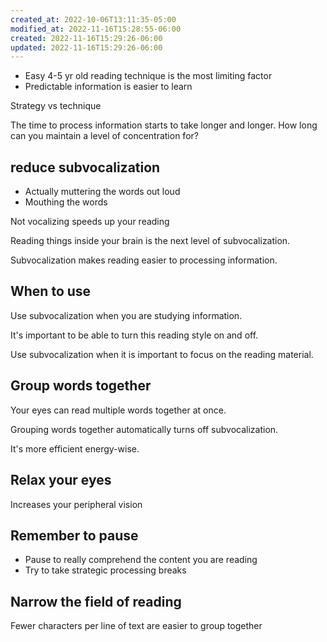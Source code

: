 ```yaml
---
created_at: 2022-10-06T13:11:35-05:00
modified_at: 2022-11-16T15:28:55-06:00
created: 2022-11-16T15:29:26-06:00
updated: 2022-11-16T15:29:26-06:00
---
```


- Easy 4-5 yr old reading technique is the most limiting factor
- Predictable information is easier to learn

Strategy vs technique

The time to process information starts to take longer and longer.
How long can you maintain a level of concentration for?

## reduce subvocalization
- Actually muttering the words out loud
- Mouthing the words

Not vocalizing speeds up your reading

Reading things inside your brain is the next level of subvocalization.

Subvocalization makes reading easier to processing information.

## When to use
Use subvocalization when you are studying information.

It's important to be able to turn this reading style on and off.

Use subvocalization when it is important to focus on the reading material.

## Group words together
Your eyes can read multiple words together at once.

Grouping words together automatically turns off subvocalization.

It's more efficient energy-wise.

## Relax your eyes
Increases your peripheral vision

## Remember to pause
- Pause to really comprehend the content you are reading
- Try to take strategic processing breaks

## Narrow the field of reading
Fewer characters per line of text are easier to group together
